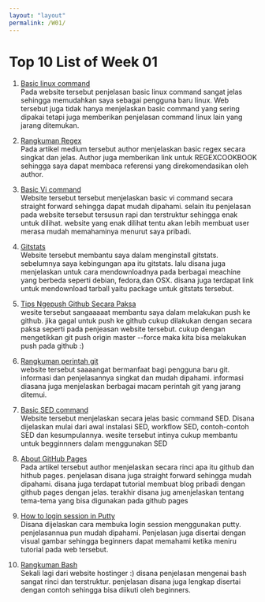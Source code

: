 ```yaml
---
layout: "layout"
permalink: /W01/
---
```


# Top 10 List of Week 01
1. [Basic linux command](https://linoxide.com/linux-command/essential-linux-basic-commands/)<br>
Pada website tersebut penjelasan basic linux command sangat jelas sehingga memudahkan saya sebagai pengguna baru linux. 
Web tersebut juga tidak hanya menjelaskan basic command yang sering dipakai tetapi juga memberikan penjelasan command linux lain yang jarang ditemukan.

2. [Rangkuman Regex](https://medium.com/factory-mind/regex-tutorial-a-simple-cheatsheet-by-examples-649dc1c3f285/)<br>
Pada artikel medium tersebut author menjelaskan basic regex secara singkat dan jelas.
Author juga memberikan link untuk REGEXCOOKBOOK sehingga saya dapat membaca referensi yang direkomendasikan oleh author.

3. [Basic Vi command](https://www.cs.colostate.edu/helpdocs/vi.html/)<br>
Website tersebut tersebut menjelaskan basic vi command secara straight forward sehingga dapat mudah dipahami.
selain itu penjelasan pada website tersebut tersusun rapi dan terstruktur sehingga enak untuk dilihat.
website yang enak dilihat tentu akan lebih membuat user merasa mudah memahaminya menurut saya pribadi.

4. [Gitstats](http://gitstats.sourceforge.net/)<br>
Website tersebut membantu saya dalam menginstall gitstats. 
sebelumnya saya kebingungan apa itu gitstats. 
lalu disana juga menjelaskan untuk cara mendownloadnya pada berbagai meachine yang berbeda seperti debian, fedora,dan OSX.
disana juga terdapat link untuk mendownload tarball yaitu package untuk gitstats tersebut.

5. [Tips Ngepush Github Secara Paksa](https://www.hakkoblogs.com/2020/01/blog-post.html/)<br>
wesite tersebut sangaaaaat membantu saya dalam melakukan push ke github. 
jika gagal untuk push ke github cukup dilakukan dengan secara paksa seperti pada penjeasan website tersebut.
cukup dengan mengetikkan git push origin master --force maka kita bisa melakukan push pada github :)

6. [Rangkuman perintah git](https://www.hakkoblogs.com/2020/01/blog-post.html/)<br>
website tersebut saaaangat bermanfaat bagi pengguna baru git. 
informasi dan penjelasannya singkat dan mudah dipahami.
informasi diasana juga menjelaskan berbagai macam perintah git yang jarang ditemui.

7.  [Basic SED command](https://www.hostinger.co.id/tutorial/sed-linux/)<br>
Website tersebut menjelaskan secara jelas basic command SED.
Disana dijelaskan mulai dari awal instalasi SED, workflow SED, contoh-contoh SED dan kesumpulannya.
wesite tersebut intinya cukup membantu untuk begginnners dalam menggunakan SED

8. [About GitHub Pages](https://medium.com/easyread/blog-pribadi-dengan-github-pages-dan-hugo-b4e2cc035ca6/)<br>
Pada artikel tersebut author menjelaskan secara rinci apa itu github dan hithub pages.
penjelasan disana juga straight forward sehingga mudah dipahami.
disana juga terdapat tutorial membuat blog pribadi dengan github pages dengan jelas.
terakhir disana jug amenjelaskan tentang tema-tema yang bisa digunakan pada github pages

9. [How to login session in Putty](https://my.kualo.com/knowledgebase/73_putty-enhanced-series-/885_how-to-open-a-putty-session-and-exit-a-session.html/)<br>
Disana dijelaskan cara membuka login session menggunakan putty. penjelasannua pun mudah dipahami.
Penjelasan juga disertai dengan visual gambar sehingga beginners dapat memahami ketika meniru tutorial pada web tersebut.

10. [Rangkuman Bash](https://www.hostinger.co.id/tutorial/bash-script/)<br>
Sekali lagi dari website hostinger :) 
disana penjelasan mengenai bash sangat rinci dan terstruktur.
penjelasan disana juga lengkap disertai dengan contoh sehingga bisa diikuti oleh beginners.

